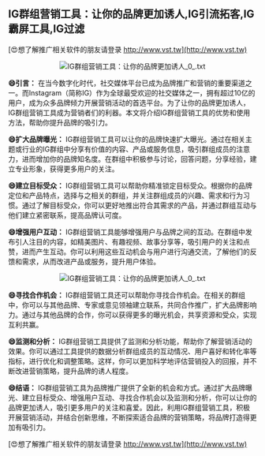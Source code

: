 ## **IG群组营销工具：让你的品牌更加诱人,IG引流拓客,IG霸屏工具,IG过滤**

[😍想了解推广相关软件的朋友请登录 http://www.vst.tw](http://www.vst.tw)

 <center><img src="https://vst.tw/MP4/tuiguang/png/3.png" alt="IG群组营销工具：让你的品牌更加诱人_0_.txt"></center>

**😄引言：**
在当今数字化时代，社交媒体平台已成为品牌推广和营销的重要渠道之一。而Instagram（简称IG）作为全球最受欢迎的社交媒体之一，拥有超过10亿的用户，成为众多品牌倾力开展营销活动的首选平台。为了让你的品牌更加诱人，IG群组营销工具成为营销者们的利器。本文将介绍IG群组营销工具的优势和使用方法，帮助你提升品牌的吸引力。

**😄扩大品牌曝光：**
IG群组营销工具可以让你的品牌快速扩大曝光。通过在相关主题或行业的IG群组中分享有价值的内容、产品或服务信息，吸引群组成员的注意力，进而增加你的品牌知名度。在群组中积极参与讨论，回答问题，分享经验，建立专业形象，获得更多用户的关注。

**😄建立目标受众：**
IG群组营销工具可以帮助你精准锁定目标受众。根据你的品牌定位和产品特点，选择与之相关的群组，并关注群组成员的兴趣、需求和行为习惯。通过了解目标受众，你可以更好地推出符合其需求的产品，并通过群组互动与他们建立紧密联系，提高品牌认可度。

**😄增强用户互动：**
IG群组营销工具能够增强用户与品牌之间的互动。在群组中发布引人注目的内容，如精美图片、有趣视频、故事分享等，吸引用户的关注和点赞，进而产生互动。你可以利用这些互动机会与用户进行沟通交流，了解他们的反馈和需求，从而改进产品或服务，提升用户体验。

 <center><img src="https://vst.tw/MP4/tuiguang/png/0.png" alt="IG群组营销工具：让你的品牌更加诱人_0_.txt"></center>

**😄寻找合作机会：**
IG群组营销工具还可以帮助你寻找合作机会。在相关的群组中，你可以与其他品牌、专家或意见领袖建立联系，共同合作推广，扩大品牌影响力。通过与其他品牌的合作，你可以获得更多的曝光机会，共享资源和受众，实现互利共赢。

**😄监测和分析：**
IG群组营销工具提供了监测和分析功能，帮助你了解营销活动的效果。你可以通过工具提供的数据分析群组成员的互动情况、用户喜好和转化率等指标，进行优化和调整策略。这样，你可以更加科学地评估营销投入的回报，并不断改进营销策略，提升品牌的诱人程度。

**😄结语：**
IG群组营销工具为品牌推广提供了全新的机会和方式。通过扩大品牌曝光、建立目标受众、增强用户互动、寻找合作机会以及监测和分析，你可以让你的品牌更加诱人，吸引更多用户的关注和喜爱。因此，利用IG群组营销工具，积极开展营销活动，并结合创新思维，不断探索适合品牌的营销策略，将品牌打造得更加有吸引力。

[😍想了解推广相关软件的朋友请登录 http://www.vst.tw](http://www.vst.tw)



